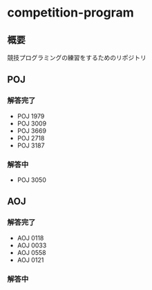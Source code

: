 # competition-program



## 概要



競技プログラミングの練習をするためのリポジトリ



## POJ



### 解答完了

 * POJ 1979
 * POJ 3009
 * POJ 3669
 * POJ 2718
 * POJ 3187

### 解答中

 * POJ 3050

## AOJ


### 解答完了

 * AOJ 0118
 * AOJ 0033
 * AOJ 0558
 * AOJ 0121

### 解答中
